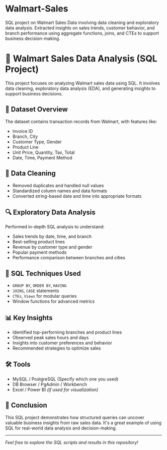 # Walmart-Sales
SQL project on Walmart Sales Data involving data cleaning and exploratory data analysis. Extracted insights on sales trends, customer behavior, and branch performance using aggregate functions, joins, and CTEs to support business decision-making.
# 🛒 Walmart Sales Data Analysis (SQL Project)

This project focuses on analyzing Walmart sales data using SQL. It involves data cleaning, exploratory data analysis (EDA), and generating insights to support business decisions.

## 📁 Dataset Overview

The dataset contains transaction records from Walmart, with features like:

- Invoice ID
- Branch, City
- Customer Type, Gender
- Product Line
- Unit Price, Quantity, Tax, Total
- Date, Time, Payment Method

## 🧹 Data Cleaning

- Removed duplicates and handled null values
- Standardized column names and data formats
- Converted string-based date and time into appropriate formats

## 🔍 Exploratory Data Analysis

Performed in-depth SQL analysis to understand:

- Sales trends by date, time, and branch
- Best-selling product lines
- Revenue by customer type and gender
- Popular payment methods
- Performance comparison between branches and cities

## 🔧 SQL Techniques Used

- `GROUP BY`, `ORDER BY`, `HAVING`
- `JOINS`, `CASE` statements
- `CTEs`, `Views` for modular queries
- Window functions for advanced metrics

## 📊 Key Insights

- Identified top-performing branches and product lines
- Observed peak sales hours and days
- Insights into customer preferences and behavior
- Recommended strategies to optimize sales

## 🛠️ Tools

- MySQL / PostgreSQL (Specify which one you used)
- DB Browser / PgAdmin / Workbench
- Excel / Power BI *(if used for visualization)*

## 📌 Conclusion

This SQL project demonstrates how structured queries can uncover valuable business insights from raw sales data. It's a great example of using SQL for real-world data analysis and decision-making.

---

*Feel free to explore the SQL scripts and results in this repository!*
